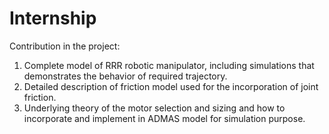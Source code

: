 # Internship

Contribution in the project:
1. Complete model of RRR robotic manipulator, including simulations that demonstrates
   the behavior of required trajectory.
2. Detailed description of friction model used for the incorporation of joint friction.
3. Underlying theory of the motor selection and sizing and how to incorporate and
   implement in ADMAS model for simulation purpose.
